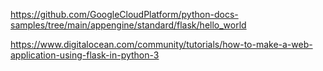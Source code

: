 https://github.com/GoogleCloudPlatform/python-docs-samples/tree/main/appengine/standard/flask/hello_world

https://www.digitalocean.com/community/tutorials/how-to-make-a-web-application-using-flask-in-python-3
